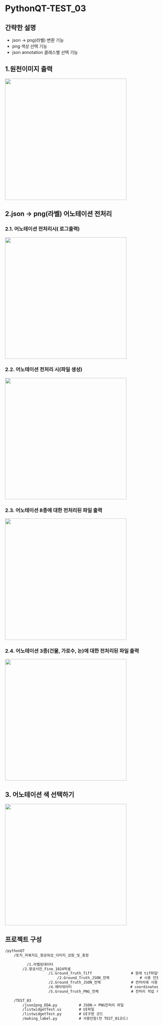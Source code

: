 # PythonQT-TEST_03


## 간략한 설명
-   json → png(라벨) 변환 기능
-   png 색상 선택 기능
-   json annotation 클래스별 선택 기능

## 1.원천이미지 출력 
<img src = "https://i.imgur.com/4xD2NJr.gif" width="400">      

## 2.json → png(라벨) 어노테이션 전처리       
### 2.1. 어노테이션 전처리시( 로그출력)       
<img src = "https://i.imgur.com/DI9maF0.gif" width="400">           

### 2.2. 어노테이션 전처리 시(파일 생성)       

<img src = "https://i.imgur.com/2wwW4Oc.gif" width="400">            


### 2.3. 어노테이션 8종에 대한 전처리된 파일 출력     

<img src = "https://i.imgur.com/jgFIRZ2.gif" width="400">     


### 2.4. 어노테이션 3종(건물, 가로수, 논)에 대한 전처리된 파일 출력      
<img src = "https://i.imgur.com/sfTkV4E.gif" width="400">        


## 3. 어노테이션 색 선택하기       
<img src = "https://i.imgur.com/Fiu2iZ1.gif" width="400">     





## 프로젝트 구성


```txt
/pythonQT
	/토지_피복지도_항공위성_이미지_강원_및_충청
		      
          /1.라벨링데이터 
	  	/2.항공사진_Fine_1024픽셀
                    /1.Ground_Truth_Tiff                  # 원래 tif파일만 존재했음 + 원본이미지에 대한 png파일 임의로  만듬
	                	/2.Ground_Truth_JSON_전체              # 시용 안함
                    /2.Ground_Truth_JSON_전체              # 전처리에 사용할 JSON파일 디렉토리
                    /4.메타데이터                           # coordinates 계산을 위해 사용됨
                    /5.Ground_Truth_PNG_전체               # 전처리 작업 후 저장경로 디렉토리
				
	/TEST_03
		/json2png_EDA.py          # JSON-> PNG전처리 파일
		/listwidgetTest.ui        # UI파일
		/listwidgetTest.py        # UI구현 코드
		/making_label.py          # 사용안함(전 TEST_01코드)
```




